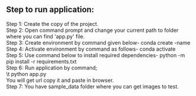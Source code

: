 ## Step to run application:
Step 1:	Create the copy of the project. <br>
Step 2: Open command prompt and change your current path 
to folder where you can find 'app.py' file. <br>
Step 3: Create environment by command given below-
conda create -name <environment name> <br>
Step 4: Activate environment by command as follows-
conda activate <environment name> <br>
Step 5: Use command below to install required dependencies-
python -m pip install -r requirements.txt <br>
Step 6: Run application by command; <br>
\t python app.py  <br>
You will get url copy it and paste in browser. <br>
Step 7: You have sample_data folder where you can get images to test.

